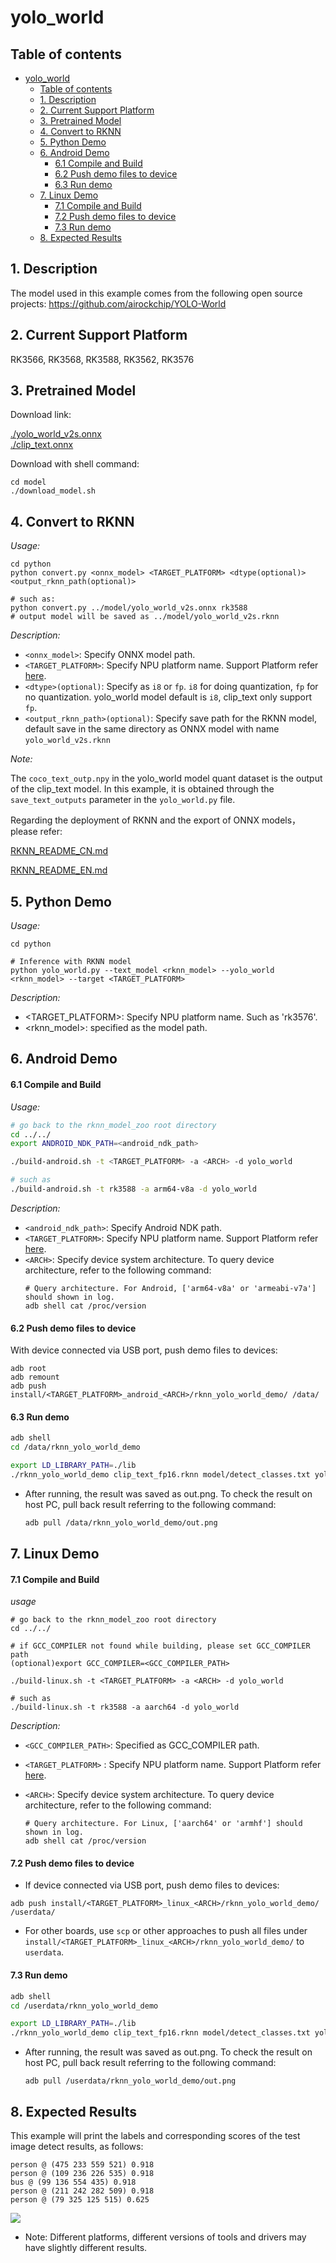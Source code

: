 # yolo_world

## Table of contents

- [yolo\_world](#yolo_world)
  - [Table of contents](#table-of-contents)
  - [1. Description](#1-description)
  - [2. Current Support Platform](#2-current-support-platform)
  - [3. Pretrained Model](#3-pretrained-model)
  - [4. Convert to RKNN](#4-convert-to-rknn)
  - [5. Python Demo](#5-python-demo)
  - [6. Android Demo](#6-android-demo)
      - [6.1 Compile and Build](#61-compile-and-build)
      - [6.2 Push demo files to device](#62-push-demo-files-to-device)
      - [6.3 Run demo](#63-run-demo)
  - [7. Linux Demo](#7-linux-demo)
      - [7.1 Compile and Build](#71-compile-and-build)
      - [7.2 Push demo files to device](#72-push-demo-files-to-device)
      - [7.3 Run demo](#73-run-demo)
  - [8. Expected Results](#8-expected-results)



## 1. Description
The model used in this example comes from the following open source projects:
https://github.com/airockchip/YOLO-World



## 2. Current Support Platform

RK3566, RK3568, RK3588, RK3562, RK3576



## 3. Pretrained Model

Download link: 

[./yolo_world_v2s.onnx](https://ftrg.zbox.filez.com/v2/delivery/data/95f00b0fc900458ba134f8b180b3f7a1/examples/yolo_world/yolo_world_v2s.onnx)<br />
[./clip_text.onnx](https://ftrg.zbox.filez.com/v2/delivery/data/95f00b0fc900458ba134f8b180b3f7a1/examples/yolo_world/clip_text.onnx)

Download with shell command:

```
cd model
./download_model.sh
```



## 4. Convert to RKNN

*Usage:*

```shell
cd python
python convert.py <onnx_model> <TARGET_PLATFORM> <dtype(optional)> <output_rknn_path(optional)>

# such as: 
python convert.py ../model/yolo_world_v2s.onnx rk3588
# output model will be saved as ../model/yolo_world_v2s.rknn
```

*Description:*

- `<onnx_model>`: Specify ONNX model path.
- `<TARGET_PLATFORM>`: Specify NPU platform name. Support Platform refer [here](#2-current-support-platform).
- `<dtype>(optional)`: Specify as `i8` or `fp`. `i8` for doing quantization, `fp` for no quantization. yolo_world model default is `i8`, clip_text only support `fp`.
- `<output_rknn_path>(optional)`: Specify save path for the RKNN model, default save in the same directory as ONNX model with name `yolo_world_v2s.rknn`

*Note:*

The `coco_text_outp.npy` in the yolo_world model quant dataset is the output of the clip_text model. In this example, it is obtained through the `save_text_outputs` parameter in the `yolo_world.py` file.

Regarding the deployment of RKNN and the export of ONNX models， please refer:

[RKNN_README_CN.md](https://github.com/airockchip/YOLO-World/blob/master/RKNN_README_CN.md)

[RKNN_README_EN.md](https://github.com/airockchip/YOLO-World/blob/master/RKNN_README_EN.md)


## 5. Python Demo

*Usage:*

```shell
cd python

# Inference with RKNN model
python yolo_world.py --text_model <rknn_model> --yolo_world <rknn_model> --target <TARGET_PLATFORM>
```
*Description:*
- <TARGET_PLATFORM>: Specify NPU platform name. Such as 'rk3576'.
- <rknn_model>: specified as the model path.



## 6. Android Demo

#### 6.1 Compile and Build

*Usage:*

```sh
# go back to the rknn_model_zoo root directory
cd ../../
export ANDROID_NDK_PATH=<android_ndk_path>

./build-android.sh -t <TARGET_PLATFORM> -a <ARCH> -d yolo_world

# such as 
./build-android.sh -t rk3588 -a arm64-v8a -d yolo_world
```

*Description:*
- `<android_ndk_path>`: Specify Android NDK path.
- `<TARGET_PLATFORM>`: Specify NPU platform name. Support Platform refer [here](#2-current-support-platform).
- `<ARCH>`: Specify device system architecture. To query device architecture, refer to the following command:
	```shell
	# Query architecture. For Android, ['arm64-v8a' or 'armeabi-v7a'] should shown in log.
	adb shell cat /proc/version
	```

#### 6.2 Push demo files to device

With device connected via USB port, push demo files to devices:

```shell
adb root
adb remount
adb push install/<TARGET_PLATFORM>_android_<ARCH>/rknn_yolo_world_demo/ /data/
```

#### 6.3 Run demo

```sh
adb shell
cd /data/rknn_yolo_world_demo

export LD_LIBRARY_PATH=./lib
./rknn_yolo_world_demo clip_text_fp16.rknn model/detect_classes.txt yolo_world_v2s_i8.rknn model/bus.jpg
```

- After running, the result was saved as out.png. To check the result on host PC, pull back result referring to the following command: 

  ```sh
  adb pull /data/rknn_yolo_world_demo/out.png
  ```



## 7. Linux Demo

#### 7.1 Compile and Build

*usage*

```shell
# go back to the rknn_model_zoo root directory
cd ../../

# if GCC_COMPILER not found while building, please set GCC_COMPILER path
(optional)export GCC_COMPILER=<GCC_COMPILER_PATH>

./build-linux.sh -t <TARGET_PLATFORM> -a <ARCH> -d yolo_world

# such as 
./build-linux.sh -t rk3588 -a aarch64 -d yolo_world
```

*Description:*

- `<GCC_COMPILER_PATH>`: Specified as GCC_COMPILER path.
- `<TARGET_PLATFORM>` : Specify NPU platform name. Support Platform refer [here](#2-current-support-platform).
- `<ARCH>`: Specify device system architecture. To query device architecture, refer to the following command: 
  
  ```shell
  # Query architecture. For Linux, ['aarch64' or 'armhf'] should shown in log.
  adb shell cat /proc/version
  ```

#### 7.2 Push demo files to device

- If device connected via USB port, push demo files to devices:

```shell
adb push install/<TARGET_PLATFORM>_linux_<ARCH>/rknn_yolo_world_demo/ /userdata/
```

- For other boards, use `scp` or other approaches to push all files under `install/<TARGET_PLATFORM>_linux_<ARCH>/rknn_yolo_world_demo/` to `userdata`.

#### 7.3 Run demo

```sh
adb shell
cd /userdata/rknn_yolo_world_demo

export LD_LIBRARY_PATH=./lib
./rknn_yolo_world_demo clip_text_fp16.rknn model/detect_classes.txt yolo_world_v2s_i8.rknn model/bus.jpg
```

- After running, the result was saved as out.png. To check the result on host PC, pull back result referring to the following command: 

  ```
  adb pull /userdata/rknn_yolo_world_demo/out.png
  ```



## 8. Expected Results

This example will print the labels and corresponding scores of the test image detect results, as follows:
```
person @ (475 233 559 521) 0.918
person @ (109 236 226 535) 0.918
bus @ (99 136 554 435) 0.918
person @ (211 242 282 509) 0.918
person @ (79 325 125 515) 0.625

```

<img src="result.png">
<br>

- Note: Different platforms, different versions of tools and drivers may have slightly different results.
